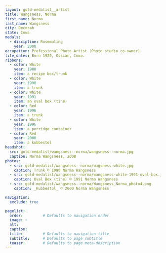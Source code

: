 ```yaml
---
layout: gold-medalist__artist
title: Wangsness, Norma
first_name: Norma
last_name: Wangsness
city: Decorah
state: Iowa
medals: 
  - discipline: Rosemaling
    year: 2000
occupation: Professional Photo Artist (Photo studio co-owner)
life_dates: Born 1929, Ossian, Iowa.
ribbons:
  - color: White
    year: 1988
    item: a recipe box/trunk
  - color: White
    year: 1990
    item: a trunk
  - color: White
    year: 1991
    item: an oval box (tine)
  - color: Red
    year: 1996
    item: a trunk
  - color: White
    year: 1996
    item: a porridge container
  - color: Red
    year: 2000
    item: a kubbestol
headshot:
  src: gold-medalist/wangsness--norma/wangsness--norma.jpg
  caption: Norma Wangsness, 2008
photos:
  - src: gold-medalist/wangsness--norma/wagsness-white.jpg
    caption: Trunk © 1990 Norma Wangsness
  - src: gold-medalist/wangsness--norma/wangsness-white-1991-oval-box.jpg
    caption: Oval Box (tine) © 1991 Norma Wangsness
  - src: gold-medalist/wangsness--norma/Wangsness_Norma_photo4.png
    caption: _Kubbestol_ © 2000 Norma Wangsness

navigation:
  exclude: true

pagelist:
  order:         # Defaults to navigation order  
  image: ~
  alt:
  caption:
  title:         # Defaults to navigation title
  subtitle:      # Defaults to page subtitle
  teaser:        # Defaults to page meta-description  
---
```

